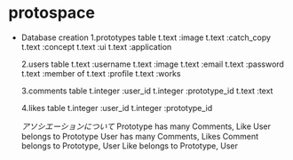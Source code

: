 # protospace
* Database creation
  1.prototypes table
   t.text :image
   t.text :catch_copy
   t.text :concept
   t.text :ui
   t.text :application

  2.users table
   t.text :username
   t.text :image
   t.text :email
   t.text :password
   t.text :member of
   t.text :profile
   t.text :works

  3.comments table
   t.integer :user_id
   t.integer :prototype_id
   t.text :text

  4.likes table
   t.integer :user_id
   t.integer :prototype_id


  *アソシエーションについて*
   Prototype has many Comments, Like
   User belongs to Prototype
   User has many Comments, Likes
   Comment belongs to Prototype, User
   Like belongs to Prototype, User
